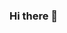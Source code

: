 ### Hi there 👋

<!--
**Azee-white/Azee-white** is a ✨ _special_ ✨ repository because its `README.md` (this file) appears on your GitHub profile.


### Here Are My GitHub Stats
![Anurag's GitHub stats](https://github-readme-stats.vercel.app/api?username=Azee-white&show_icons=true&theme=blueberry)

[![Top Langs](https://github-readme-stats.vercel.app/api/top-langs/?username=Azee-white&layout=compact&theme=blueberry)](https://github.com/Azee-white/github-readme-stats)

